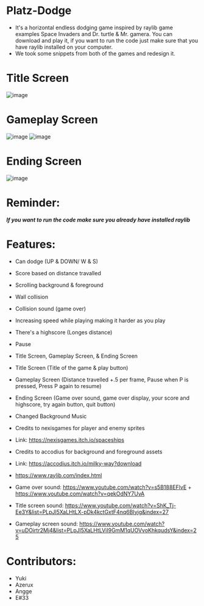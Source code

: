 # Platz-Dodge

- It's a horizontal endless dodging game inspired by raylib game examples Space Invaders and Dr. turtle & Mr. gamera. You can download and play it, if you want to run the code just make sure that you have raylib installed on your computer.
- We took some snippets from both of the games and redesign it.

# Title Screen
![image](https://user-images.githubusercontent.com/89834374/144072339-29de3ae6-fd0d-4e21-b777-eaaeebc41034.png)

# Gameplay Screen
![image](https://user-images.githubusercontent.com/89834374/143984487-a97e23b1-96c6-41da-9c71-78dd8e46c66a.png)
![image](https://user-images.githubusercontent.com/89834374/143984525-95df38ee-9791-480f-95d6-2cb5888f3650.png)

# Ending Screen
![image](https://user-images.githubusercontent.com/89834374/144072406-745f8c4c-1871-4140-919d-57b738637052.png)

# Reminder: 
_**If you want to run the code make sure you already have installed raylib**_

# Features:
- Can dodge (UP & DOWN/ W & S)
- Score based on distance travalled
- Scrolling background & foreground
- Wall collision
- Collision sound (game over)
- Increasing speed while playing making it harder as you play
- There's a highscore (Longes distance)
- Pause
- Title Screen, Gameplay Screen, & Ending Screen
- Title Screen (Title of the game & play button)
- Gameplay Screen (Distance travelled +.5 per frame, Pause when P is pressed, Press P again to resume)
- Ending Screen (Game over sound, game over display, your score and highscore, try again button, quit button)
- Changed Background Music

- Credits to nexisgames for player and enemy sprites 
- Link: https://nexisgames.itch.io/spaceships
- Credits to accodius for background and foreground assets
- Link: https://accodius.itch.io/milky-way?download
- https://www.raylib.com/index.html
- Game over sound: https://www.youtube.com/watch?v=s5B188EFlvE + https://www.youtube.com/watch?v=qekOdNY7UvA
- Title screen sound: https://www.youtube.com/watch?v=ShK_Tj-Ee3Y&list=PLpJl5XaLHtLX-pDk4kctGxtF4nq6BIyjg&index=27
- Gameplay screen sound: https://www.youtube.com/watch?v=uDOirtr2Mj4&list=PLpJl5XaLHtLViI9GmM1qUOVvoKhkqudsY&index=25

# Contributors:
- Yuki
- Azerux
- Angge
- E#33
